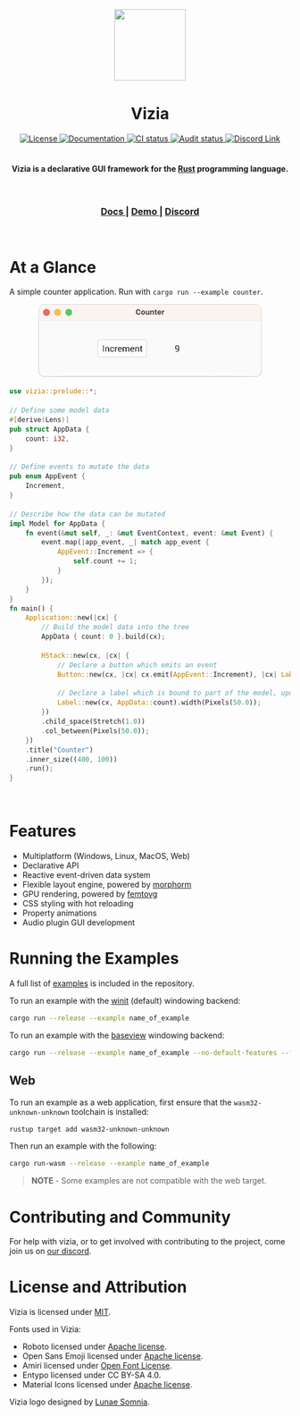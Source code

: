 <div align="center"><img src="./assets/branding/vizia-logo-01.png" width="128px" height="128px"/><h1>Vizia</h1></div>

<div align="center">
  <!-- License -->
  <a href="https://github.com/vizia/vizia/blob/main/LICENSE">
    <img src="https://img.shields.io/crates/l/vizia"
    alt="License" />
  </a>
  <!-- Docs -->
  <a href="https://docs.vizia.dev">
    <img src="https://img.shields.io/badge/docs-website-blue" 
      alt="Documentation" />
  </a>
  <!-- CI -->
  <a href="https://github.com/vizia/vizia/actions/workflows/build.ym">
    <img src="https://github.com/vizia/vizia/actions/workflows/build.yml/badge.svg"
      alt="CI status" />
  </a>
  <!-- docs (TODO) -->
  <!-- Audit -->
  <a href="https://github.com/vizia/vizia/actions/workflows/audit.yml">
    <img src="https://github.com/vizia/vizia/actions/workflows/audit.yml/badge.svg"
      alt="Audit status" />
  </a>
  <!-- Discord -->
  <a href="https://discord.gg/aNkTPsRm2w">
    <img src="https://img.shields.io/discord/791142189005537332.svg?label=&logo=discord&logoColor=ffffff&color=7389D8&labelColor=6A7EC2" 
      alt="Discord Link" />
  </a>
</div>

<!-- [![Crates.io](https://img.shields.io/crates/v/vizia)](https://crates.io/crates/vizia) -->
<!-- [![docs.rs](https://img.shields.io/badge/docs-website-blue)](https://docs.rs/vizia/) -->

<br/>

<h4 align="center">Vizia is a declarative GUI framework for the <a href="https://www.rust-lang.org/">Rust</a> programming language.</h4>

<br/>

<div align="center">
  <h3>
    <a href="https://docs.vizia.dev/"> Docs </a>
    <span> | </span>
    <!-- <a href="https://book.vizia.dev/"> Guide </a>
    <span> | </span> -->
    <a href="https://demo.vizia.dev/"> Demo </a>
    <span> | </span>
    <a href="https://discord.gg/aNkTPsRm2w"> Discord </a>
  </h3>
</div>

<br/>

# At a Glance
A simple counter application. Run with `cargo run --example counter`.

<!-- TODO - Replace with GIF? -->
<div align="center"><img src="./assets/images/counter.png" width="400px" height="130px"/></div>

```rust
use vizia::prelude::*;

// Define some model data
#[derive(Lens)]
pub struct AppData {
    count: i32,
}

// Define events to mutate the data
pub enum AppEvent {
    Increment,
}

// Describe how the data can be mutated
impl Model for AppData {
    fn event(&mut self, _: &mut EventContext, event: &mut Event) {
        event.map(|app_event, _| match app_event {
            AppEvent::Increment => {
                self.count += 1;
            }
        });
    }
}
fn main() {
    Application::new(|cx| {
        // Build the model data into the tree
        AppData { count: 0 }.build(cx);

        HStack::new(cx, |cx| {
            // Declare a button which emits an event
            Button::new(cx, |cx| cx.emit(AppEvent::Increment), |cx| Label::new(cx, "Increment"));

            // Declare a label which is bound to part of the model, updating if it changes
            Label::new(cx, AppData::count).width(Pixels(50.0));
        })
        .child_space(Stretch(1.0))
        .col_between(Pixels(50.0));
    })
    .title("Counter")
    .inner_size((400, 100))
    .run();
}
```

<br/>


# Features
 - Multiplatform (Windows, Linux, MacOS, Web)
 - Declarative API
 - Reactive event-driven data system
 - Flexible layout engine, powered by [morphorm](https://github.com/vizia/morphorm)
 - GPU rendering, powered by [femtovg](https://github.com/femtovg/femtovg)
 - CSS styling with hot reloading
 - Property animations
 - Audio plugin GUI development

# Running the Examples

A full list of [examples](https://github.com/vizia/vizia/tree/main/examples) is included in the repository.

To run an example with the [winit](https://github.com/rust-windowing/winit) (default) windowing backend:
```bash
cargo run --release --example name_of_example
```
To run an example with the [baseview](https://github.com/RustAudio/baseview) windowing backend:
```bash
cargo run --release --example name_of_example --no-default-features --features baseview
```

## Web
To run an example as a web application, first ensure that the `wasm32-unknown-unknown` toolchain is installed:
```bash
rustup target add wasm32-unknown-unknown
```
Then run an example with the following:
```bash
cargo run-wasm --release --example name_of_example
```
> **NOTE** - Some examples are not compatible with the web target.

<!-- ## Example Projects

Example projects go here... with pictures and stuff...

Vizia is also being used for the [Meadowlark project](https://github.com/MeadowlarkDAW/Meadowlark), an upcoming modern Digital Audio Workstation (DAW) built with Rust. -->

# Contributing and Community

For help with vizia, or to get involved with contributing to the project, come join us on [our discord](https://discord.gg/aNkTPsRm2w).

# License and Attribution
Vizia is licensed under [MIT](https://github.com/vizia/vizia/blob/main/LICENSE).

Fonts used in Vizia:
- Roboto licensed under [Apache license](http://www.apache.org/licenses/LICENSE-2.0).
- Open Sans Emoji licensed under [Apache license](http://www.apache.org/licenses/LICENSE-2.0).
- Amiri licensed under [Open Font License](https://scripts.sil.org/cms/scripts/page.php?site_id=nrsi&id=OFL).
- Entypo licensed under CC BY-SA 4.0.
- Material Icons licensed under [Apache license](https://github.com/google/material-design-icons/blob/master/LICENSE).


Vizia logo designed by [Lunae Somnia](https://github.com/LunaeSomnia).
